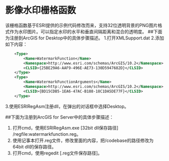 # 影像水印栅格函数
  该栅格函数基于ESRI提供的示例代码修改而来，支持32位透明背景的PNG图片格式作为水印图片。可以指定水印的水平和垂直间隔距离和混合的透明度。
##下面为注册到ArcGIS for Desktop中的具体步骤描述。
  1.打开XMLSupport.dat
  2.添加如下内容：
```xml
	<Type>
		<Name>WatermarkFunction</Name>
		<Namespace>http://www.esri.com/schemas/ArcGIS/10.2</Namespace>
		<CLSID>{25BE29A6-AAF9-496E-AE73-130D5947682D}</CLSID>
	</Type>
	<Type>
		<Name>WatermarkFunctionArguments</Name>
		<Namespace>http://www.esri.com/schemas/ArcGIS/10.2</Namespace>
		<CLSID>{BD15CDB5-1EA6-47AC-B188-18C1DA5DE77F}</CLSID>
	</Type>
```
  3.使用ESRIRegAsm注册dll，在弹出的对话框中选择Desktop。
  
##下面为注册到ArcGIS for Server中的具体步骤描述：
  1. 打开cmd，使用ESRIRegAsm.exe [32bit dll保存路径] /regfile:watermarkfunction.reg。
  2. 使用记事本打开.reg文件，修改里面的内容，把/codebase的路径修改为64bit dll的保存路径。
  3. 打开cmd，使用regedit [.reg文件保存路径]。


